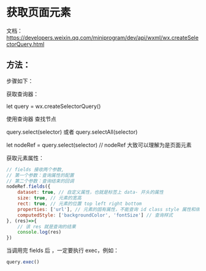 # 获取页面元素

文档：https://developers.weixin.qq.com/miniprogram/dev/api/wxml/wx.createSelectorQuery.html

## 方法：
步骤如下：

获取查询器：

let query = wx.createSelectorQuery()

使用查询器 查找节点

query.select(selector) 或者 query.selectAll(selector)

let nodeRef = query.select(selector) // nodeRef 大致可以理解为是页面元素

获取元素属性：

```js
// fields 接收两个参数,
// 第一个参数：查询属性的配置
// 第二个参数：查询结束的回调
nodeRef.fields({
    dataset: true, // 自定义属性，也就是标签上 data- 开头的属性
    size: true, // 元素的宽高
    rect: true, // 元素的位置 top left right bottom
    properties: ['url'], // 元素的固有属性，不能查询 id class style 属性和绑定的事件属性
    computedStyle: ['backgroundColor', 'fontSize'] // 查询样式
}, (res)=>{
    // 该 res 就是查询的结果
    console.log(res)
})
```

当调用完 fields 后 ，一定要执行 exec，例如：

```js
query.exec()
```